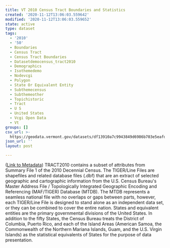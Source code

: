 ```yaml
---
title: VT 2010 Census Tract Boundaries and Statistics
created: '2020-11-12T13:06:03.559642'
modified: '2020-11-12T13:06:03.559652'
state: active
type: dataset
tags:
  - '2010'
  - '50'
  - Boundaries
  - Census Tract
  - Census Tract Boundaries
  - Datasetdemocensus_tract2010
  - Demographics
  - Isothemedemo
  - Nodevcgi
  - Polygon
  - State Or Equivalent Entity
  - Subthemecensus
  - Subthemeother
  - Topichistoric
  - Tract
  - U S
  - United States
  - Vcgi Open Data
  - Vt
groups: []
csv_url: >-
  https://geodata.vermont.gov/datasets/df13910a7c9943849d6986b703e5eafd_4.csv?outSR=%7B%22latestWkid%22%3A32145%2C%22wkid%22%3A32145%7D
json_url: ''
layout: post

---
```

(<a href='http://maps.vcgi.vermont.gov/gisdata/metadata/DemoCensus_TRACT2010.htm' target='_blank'>Link to Metadata</a>) TRACT2010 contains a subset of attributes from Summary File 1 of the 2010 Decennial Census. The TIGER/Line Files are shapefiles and related database files (.dbf) that are an extract of selected geographic and cartographic information from the U.S. Census Bureau's Master Address File / Topologically Integrated Geographic Encoding and Referencing (MAF/TIGER) Database (MTDB). The MTDB represents a seamless national file with no overlaps or gaps between parts, however, each TIGER/Line File is designed to stand alone as an independent data set, or they can be combined to cover the entire nation. States and equivalent entities are the primary governmental divisions of the United States. In addition to the fifty States, the Census Bureau treats the District of Columbia, Puerto Rico, and each of the Island Areas (American Samoa, the Commonwealth of the Northern Mariana Islands, Guam, and the U.S. Virgin Islands) as the statistical equivalents of States for the purpose of data presentation.
